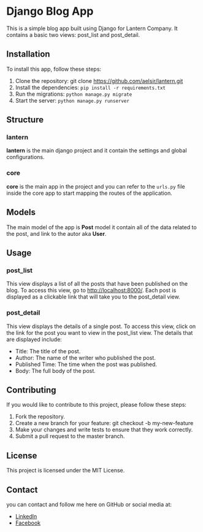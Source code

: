 # Django Blog App

This is a simple blog app built using Django for Lantern Company. It contains a basic two views: post_list and post_detail.

## Installation

To install this app, follow these steps:

1. Clone the repository: git clone <https://github.com/aelsir/lantern.git>
2. Install the dependencies: `pip install -r requirements.txt`
3. Run the migrations: `python manage.py migrate`
4. Start the server: `python manage.py runserver`

## Structure

### lantern

**lantern** is the main django project and it contain the settings and global configurations.

### core

**core** is the main app in the project and you can refer to the `urls.py` file inside the core app to start mapping the routes of the application.

## Models

The main model of the app is **Post** model it contain all of the data related to the post, and link to the autor aka **User**.

## Usage

### post_list

This view displays a list of all the posts that have been published on the blog. To access this view, go to <http://localhost:8000/>. Each post is displayed as a clickable link that will take you to the post_detail view.

### post_detail

This view displays the details of a single post. To access this view, click on the link for the post you want to view in the post_list view. The details that are displayed include:

- Title: The title of the post.
- Author: The name of the writer who published the post.
- Published Time: The time when the post was published.
- Body: The full body of the post.

## Contributing

If you would like to contribute to this project, please follow these steps:

1. Fork the repository.
2. Create a new branch for your feature: git checkout -b my-new-feature
3. Make your changes and write tests to ensure that they work correctly.
4. Submit a pull request to the master branch.

## License

This project is licensed under the MIT License.

## Contact

you can contact and follow me here on GitHub or social media at:

- [LinkedIn](https://www.linkedin.com/in/aelsir/)
- [Facebook](https://www.facebook.com/ahmed.elsir.khalfalla/)
